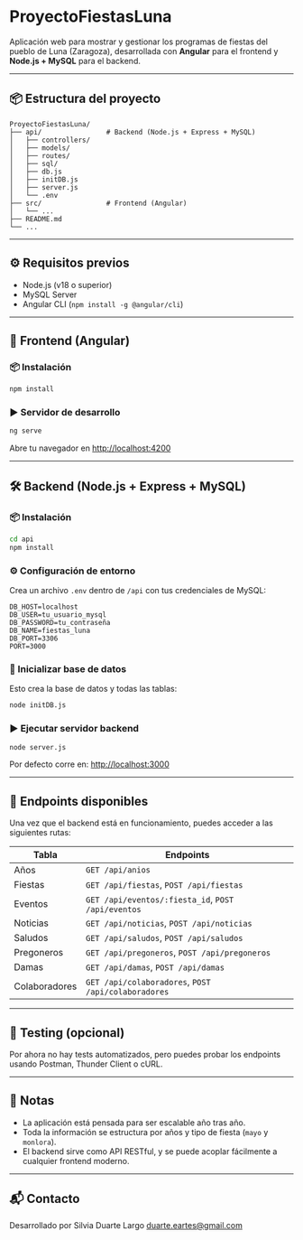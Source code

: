 # ProyectoFiestasLuna

Aplicación web para mostrar y gestionar los programas de fiestas del pueblo de Luna (Zaragoza), desarrollada con **Angular** para el frontend y **Node.js + MySQL** para el backend.

---

## 📦 Estructura del proyecto

```
ProyectoFiestasLuna/
├── api/                # Backend (Node.js + Express + MySQL)
│   ├── controllers/
│   ├── models/
│   ├── routes/
│   ├── sql/
│   ├── db.js
│   ├── initDB.js
│   ├── server.js
│   └── .env
├── src/                # Frontend (Angular)
│   └── ...
├── README.md
└── ...
```

---

## ⚙️ Requisitos previos

- Node.js (v18 o superior)
- MySQL Server
- Angular CLI (`npm install -g @angular/cli`)

---

## 🚀 Frontend (Angular)

### 📦 Instalación

```bash
npm install
```

### ▶️ Servidor de desarrollo

```bash
ng serve
```

Abre tu navegador en [http://localhost:4200](http://localhost:4200)

---

## 🛠 Backend (Node.js + Express + MySQL)

### 📦 Instalación

```bash
cd api
npm install
```

### ⚙️ Configuración de entorno

Crea un archivo `.env` dentro de `/api` con tus credenciales de MySQL:

```env
DB_HOST=localhost
DB_USER=tu_usuario_mysql
DB_PASSWORD=tu_contraseña
DB_NAME=fiestas_luna
DB_PORT=3306
PORT=3000
```

### 🧱 Inicializar base de datos

Esto crea la base de datos y todas las tablas:

```bash
node initDB.js
```

### ▶️ Ejecutar servidor backend

```bash
node server.js
```

Por defecto corre en: [http://localhost:3000](http://localhost:3000)

---

## 📡 Endpoints disponibles

Una vez que el backend está en funcionamiento, puedes acceder a las siguientes rutas:

| Tabla         | Endpoints                                            |
|---------------|------------------------------------------------------|
| Años          | `GET /api/anios`                                     |
| Fiestas       | `GET /api/fiestas`, `POST /api/fiestas`              |
| Eventos       | `GET /api/eventos/:fiesta_id`, `POST /api/eventos`   |
| Noticias      | `GET /api/noticias`, `POST /api/noticias`            |
| Saludos       | `GET /api/saludos`, `POST /api/saludos`              |
| Pregoneros    | `GET /api/pregoneros`, `POST /api/pregoneros`        |
| Damas         | `GET /api/damas`, `POST /api/damas`                  |
| Colaboradores | `GET /api/colaboradores`, `POST /api/colaboradores`  |

---

## 🧪 Testing (opcional)

Por ahora no hay tests automatizados, pero puedes probar los endpoints usando Postman, Thunder Client o cURL.

---

## 📌 Notas

- La aplicación está pensada para ser escalable año tras año.
- Toda la información se estructura por años y tipo de fiesta (`mayo` y `monlora`).
- El backend sirve como API RESTful, y se puede acoplar fácilmente a cualquier frontend moderno.

---

## 📬 Contacto

Desarrollado por Silvia Duarte Largo 
[duarte.eartes@gmail.com](mailto:duarte.eartes@gmail.com)